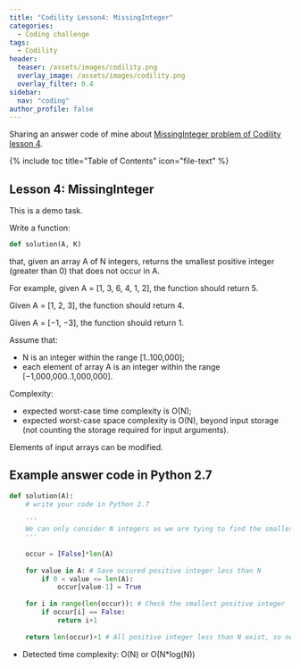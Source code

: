```yaml
---
title: "Codility Lesson4: MissingInteger"
categories:
  - Coding challenge
tags:
  - Codility
header:
  teaser: /assets/images/codility.png
  overlay_image: /assets/images/codility.png
  overlay_filter: 0.4
sidebar:
  nav: "coding"
author_profile: false
---
```


Sharing an answer code of mine about [MissingInteger problem of Codility lesson 4](https://codility.com/programmers/lessons/4-counting_elements/missing_integer/start/).

{% include toc title="Table of Contents" icon="file-text" %}

## Lesson 4: MissingInteger
This is a demo task.

Write a function:
```python
def solution(A, K)
```
that, given an array A of N integers, returns the smallest positive integer (greater than 0) that does not occur in A.

For example, given A = [1, 3, 6, 4, 1, 2], the function should return 5.

Given A = [1, 2, 3], the function should return 4.

Given A = [−1, −3], the function should return 1.

Assume that:

- N is an integer within the range [1..100,000];
- each element of array A is an integer within the range [−1,000,000..1,000,000].

Complexity:

- expected worst-case time complexity is O(N);
- expected worst-case space complexity is O(N), beyond input storage (not counting the storage required for input arguments).

Elements of input arrays can be modified.

## Example answer code in Python 2.7

```python
def solution(A):
    # write your code in Python 2.7
    
    '''
    We can only consider N integers as we are tying to find the smallest positive integer.    
    '''
    
    occur = [False]*len(A)
    
    for value in A: # Save occured positive integer less than N
        if 0 < value <= len(A):
            occur[value-1] = True
        
    for i in range(len(occur)): # Check the smallest positive integer
        if occur[i] == False:
            return i+1
    
    return len(occur)+1 # All positive integer less than N exist, so next integer is the answer
```
- Detected time complexity: O(N) or O(N*log(N))